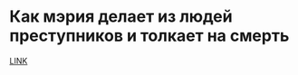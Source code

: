 # Как мэрия делает из людей преступников и толкает на смерть



[LINK](https://varlamov.ru/2811593.html)